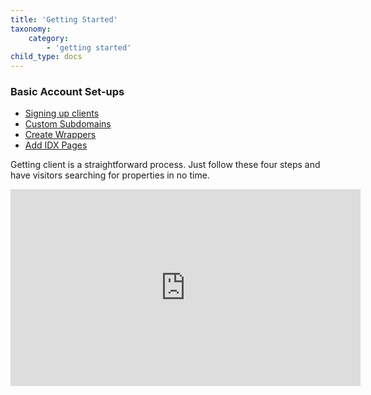 ```yaml
---
title: 'Getting Started'
taxonomy:
    category:
        - 'getting started'
child_type: docs
---
```


### Basic Account Set-ups

- [Signing up clients](signing-up-clients)
- [Custom Subdomains](custom-subdomains)
- [Create Wrappers](#create-wrappers)
- [Add IDX Pages](#add-idx-pages)

Getting client is a straightforward process. Just follow these four steps and have visitors searching for properties in no time.

<iframe width="560" height="315" src="https://www.youtube.com/embed/MSFAsipxzOw?list=PLs6NMTK9XX56uQrTUn-i0tbOcQvEp_Bn_" frameborder="0" allowfullscreen></iframe>
